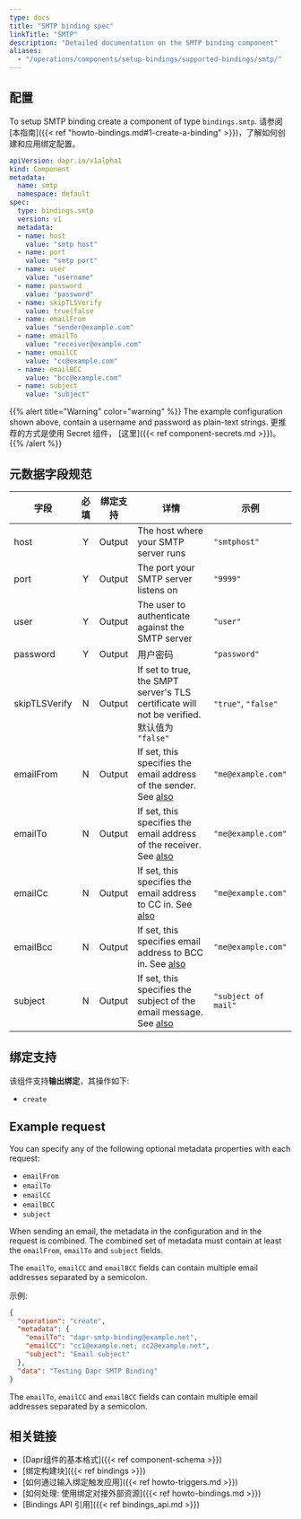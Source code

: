 ```yaml
---
type: docs
title: "SMTP binding spec"
linkTitle: "SMTP"
description: "Detailed documentation on the SMTP binding component"
aliases:
  - "/operations/components/setup-bindings/supported-bindings/smtp/"
---
```


## 配置

To setup SMTP binding create a component of type `bindings.smtp`. 请参阅[本指南]({{< ref "howto-bindings.md#1-create-a-binding" >}})，了解如何创建和应用绑定配置。


```yaml
apiVersion: dapr.io/v1alpha1
kind: Component
metadata:
  name: smtp
  namespace: default
spec:
  type: bindings.smtp
  version: v1
  metadata:
  - name: host
    value: "smtp host" 
  - name: port
    value: "smtp port"
  - name: user
    value: "username"
  - name: password
    value: "password"
  - name: skipTLSVerify
    value: true|false
  - name: emailFrom
    value: "sender@example.com"
  - name: emailTo
    value: "receiver@example.com"
  - name: emailCC
    value: "cc@example.com"
  - name: emailBCC
    value: "bcc@example.com"
  - name: subject
    value: "subject"
```

{{% alert title="Warning" color="warning" %}}
The example configuration shown above, contain a username and password as plain-text strings. 更推荐的方式是使用 Secret 组件， [这里]({{< ref component-secrets.md >}})。
{{% /alert %}}

## 元数据字段规范

| 字段            | 必填 | 绑定支持   | 详情                                                                                     | 示例                  |
| ------------- |:--:| ------ | -------------------------------------------------------------------------------------- | ------------------- |
| host          | Y  | Output | The host where your SMTP server runs                                                   | `"smtphost"`        |
| port          | Y  | Output | The port your SMTP server listens on                                                   | `"9999"`            |
| user          | Y  | Output | The user to authenticate against the SMTP server                                       | `"user"`            |
| password      | Y  | Output | 用户密码                                                                                   | `"password"`        |
| skipTLSVerify | N  | Output | If set to true, the SMPT server's TLS certificate will not be verified. 默认值为 `"false"` | `"true"`, `"false"` |
| emailFrom     | N  | Output | If set, this specifies the email address of the sender. See [also](#example-request)   | `"me@example.com"`  |
| emailTo       | N  | Output | If set, this specifies the email address of the receiver. See [also](#example-request) | `"me@example.com"`  |
| emailCc       | N  | Output | If set, this specifies the email address to CC in. See [also](#example-request)        | `"me@example.com"`  |
| emailBcc      | N  | Output | If set, this specifies email address to BCC in. See [also](#example-request)           | `"me@example.com"`  |
| subject       | N  | Output | If set, this specifies the subject of the email message. See [also](#example-request)  | `"subject of mail"` |

## 绑定支持

该组件支持**输出绑定**，其操作如下:

- `create`

## Example request

You can specify any of the following optional metadata properties with each request:

- `emailFrom`
- `emailTo`
- `emailCC`
- `emailBCC`
- `subject`

When sending an email, the metadata in the configuration and in the request is combined. The combined set of metadata must contain at least the `emailFrom`, `emailTo` and `subject` fields.

The `emailTo`, `emailCC` and `emailBCC` fields can contain multiple email addresses separated by a semicolon.

示例:
```json
{
  "operation": "create",
  "metadata": {
    "emailTo": "dapr-smtp-binding@example.net",
    "emailCC": "cc1@example.net; cc2@example.net",
    "subject": "Email subject"
  },
  "data": "Testing Dapr SMTP Binding"
}
```

The `emailTo`, `emailCC` and `emailBCC` fields can contain multiple email addresses separated by a semicolon.
## 相关链接

- [Dapr组件的基本格式]({{< ref component-schema >}})
- [绑定构建块]({{< ref bindings >}})
- [如何通过输入绑定触发应用]({{< ref howto-triggers.md >}})
- [如何处理: 使用绑定对接外部资源]({{< ref howto-bindings.md >}})
- [Bindings API 引用]({{< ref bindings_api.md >}})
